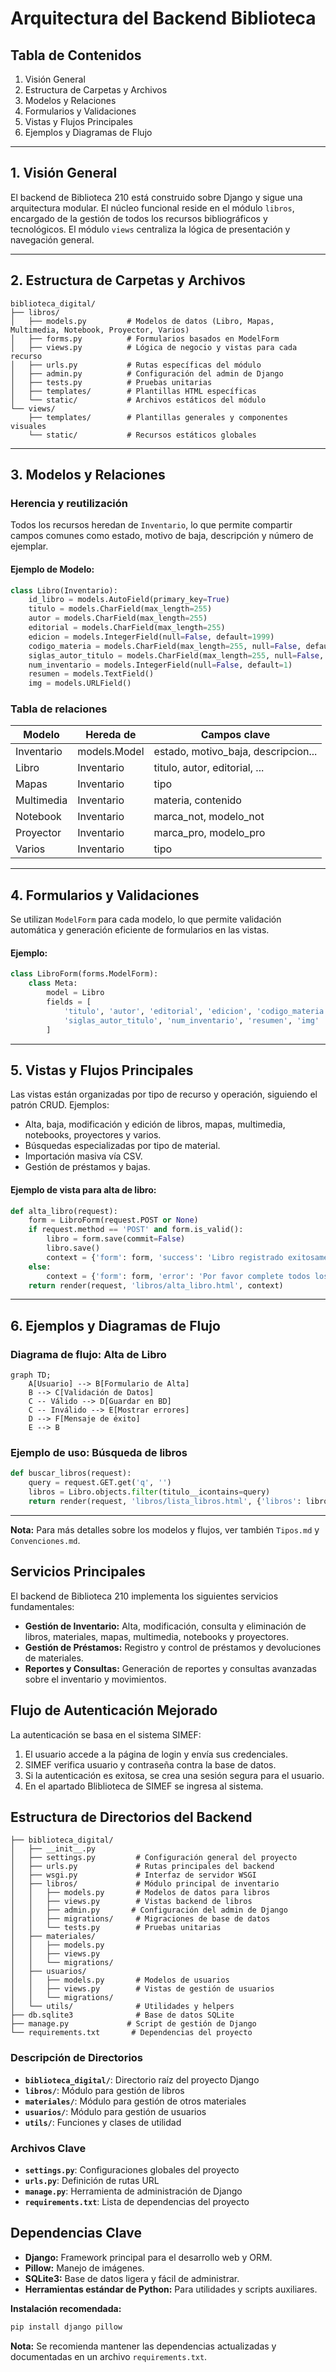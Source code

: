 # Arquitectura del Backend Biblioteca

## Tabla de Contenidos
1. Visión General
2. Estructura de Carpetas y Archivos
3. Modelos y Relaciones
4. Formularios y Validaciones
5. Vistas y Flujos Principales
6. Ejemplos y Diagramas de Flujo

---

## 1. Visión General
El backend de Biblioteca 210 está construido sobre Django y sigue una arquitectura modular. El núcleo funcional reside en el módulo `libros`, encargado de la gestión de todos los recursos bibliográficos y tecnológicos. El módulo `views` centraliza la lógica de presentación y navegación general.

---

## 2. Estructura de Carpetas y Archivos

```plaintext
biblioteca_digital/
├── libros/
│   ├── models.py         # Modelos de datos (Libro, Mapas, Multimedia, Notebook, Proyector, Varios)
│   ├── forms.py          # Formularios basados en ModelForm
│   ├── views.py          # Lógica de negocio y vistas para cada recurso
│   ├── urls.py           # Rutas específicas del módulo
│   ├── admin.py          # Configuración del admin de Django
│   ├── tests.py          # Pruebas unitarias
│   ├── templates/        # Plantillas HTML específicas
│   └── static/           # Archivos estáticos del módulo
└── views/
    ├── templates/        # Plantillas generales y componentes visuales
    └── static/           # Recursos estáticos globales
```

---

## 3. Modelos y Relaciones

### Herencia y reutilización
Todos los recursos heredan de `Inventario`, lo que permite compartir campos comunes como estado, motivo de baja, descripción y número de ejemplar.

#### Ejemplo de Modelo:
```python
class Libro(Inventario):
    id_libro = models.AutoField(primary_key=True)
    titulo = models.CharField(max_length=255)
    autor = models.CharField(max_length=255)
    editorial = models.CharField(max_length=255)
    edicion = models.IntegerField(null=False, default=1999)
    codigo_materia = models.CharField(max_length=255, null=False, default=1)
    siglas_autor_titulo = models.CharField(max_length=255, null=False, default='ABC')
    num_inventario = models.IntegerField(null=False, default=1)
    resumen = models.TextField()
    img = models.URLField()
```

### Tabla de relaciones
| Modelo      | Hereda de   | Campos clave                         |
|-------------|-------------|--------------------------------------|
| Inventario  | models.Model| estado, motivo_baja, descripcion...  |
| Libro       | Inventario  | titulo, autor, editorial, ...        |
| Mapas       | Inventario  | tipo                                 |
| Multimedia  | Inventario  | materia, contenido                   |
| Notebook    | Inventario  | marca_not, modelo_not                |
| Proyector   | Inventario  | marca_pro, modelo_pro                |
| Varios      | Inventario  | tipo                                 |

---

## 4. Formularios y Validaciones
Se utilizan `ModelForm` para cada modelo, lo que permite validación automática y generación eficiente de formularios en las vistas.

#### Ejemplo:
```python
class LibroForm(forms.ModelForm):
    class Meta:
        model = Libro
        fields = [
            'titulo', 'autor', 'editorial', 'edicion', 'codigo_materia',
            'siglas_autor_titulo', 'num_inventario', 'resumen', 'img'
        ]
```

---

## 5. Vistas y Flujos Principales
Las vistas están organizadas por tipo de recurso y operación, siguiendo el patrón CRUD. Ejemplos:
- Alta, baja, modificación y edición de libros, mapas, multimedia, notebooks, proyectores y varios.
- Búsquedas especializadas por tipo de material.
- Importación masiva vía CSV.
- Gestión de préstamos y bajas.

#### Ejemplo de vista para alta de libro:
```python
def alta_libro(request):
    form = LibroForm(request.POST or None)
    if request.method == 'POST' and form.is_valid():
        libro = form.save(commit=False)
        libro.save()
        context = {'form': form, 'success': 'Libro registrado exitosamente.'}
    else:
        context = {'form': form, 'error': 'Por favor complete todos los campos obligatorios.'} if request.method == 'POST' else {'form': form}
    return render(request, 'libros/alta_libro.html', context)
```

---

## 6. Ejemplos y Diagramas de Flujo

### Diagrama de flujo: Alta de Libro
```mermaid
graph TD;
    A[Usuario] --> B[Formulario de Alta]
    B --> C[Validación de Datos]
    C -- Válido --> D[Guardar en BD]
    C -- Inválido --> E[Mostrar errores]
    D --> F[Mensaje de éxito]
    E --> B
```

### Ejemplo de uso: Búsqueda de libros
```python
def buscar_libros(request):
    query = request.GET.get('q', '')
    libros = Libro.objects.filter(titulo__icontains=query)
    return render(request, 'libros/lista_libros.html', {'libros': libros})
```

---

**Nota:** Para más detalles sobre los modelos y flujos, ver también `Tipos.md` y `Convenciones.md`.


## Servicios Principales

El backend de Biblioteca 210 implementa los siguientes servicios fundamentales:
- **Gestión de Inventario:** Alta, modificación, consulta y eliminación de libros, materiales, mapas, multimedia, notebooks y proyectores.
- **Gestión de Préstamos:** Registro y control de préstamos y devoluciones de materiales.
- **Reportes y Consultas:** Generación de reportes y consultas avanzadas sobre el inventario y movimientos.

## Flujo de Autenticación Mejorado

La autenticación se basa en el sistema SIMEF:
1. El usuario accede a la página de login y envía sus credenciales.
2. SIMEF verifica usuario y contraseña contra la base de datos.
3. Si la autenticación es exitosa, se crea una sesión segura para el usuario.
4. En el apartado Bliblioteca de SIMEF se ingresa al sistema.

## Estructura de Directorios del Backend

```
├── biblioteca_digital/
│   ├── __init__.py
│   ├── settings.py         # Configuración general del proyecto
│   ├── urls.py             # Rutas principales del backend
│   ├── wsgi.py             # Interfaz de servidor WSGI
│   ├── libros/             # Módulo principal de inventario
│   │   ├── models.py       # Modelos de datos para libros
│   │   ├── views.py        # Vistas backend de libros
│   │   ├── admin.py       # Configuración del admin de Django
│   │   ├── migrations/     # Migraciones de base de datos
│   │   └── tests.py        # Pruebas unitarias
│   ├── materiales/
│   │   ├── models.py
│   │   ├── views.py
│   │   └── migrations/
│   ├── usuarios/
│   │   ├── models.py       # Modelos de usuarios
│   │   ├── views.py        # Vistas de gestión de usuarios
│   │   └── migrations/
│   └── utils/              # Utilidades y helpers
├── db.sqlite3              # Base de datos SQLite
├── manage.py             # Script de gestión de Django
└── requirements.txt       # Dependencias del proyecto
```

### Descripción de Directorios
- **`biblioteca_digital/`**: Directorio raíz del proyecto Django
- **`libros/`**: Módulo para gestión de libros
- **`materiales/`**: Módulo para gestión de otros materiales
- **`usuarios/`**: Módulo para gestión de usuarios
- **`utils/`**: Funciones y clases de utilidad

### Archivos Clave
- **`settings.py`**: Configuraciones globales del proyecto
- **`urls.py`**: Definición de rutas URL
- **`manage.py`**: Herramienta de administración de Django
- **`requirements.txt`**: Lista de dependencias del proyecto

## Dependencias Clave

- **Django:** Framework principal para el desarrollo web y ORM.
- **Pillow:** Manejo de imágenes.
- **SQLite3:** Base de datos ligera y fácil de administrar.
- **Herramientas estándar de Python:** Para utilidades y scripts auxiliares.

**Instalación recomendada:**
```bash
pip install django pillow
```

**Nota:** Se recomienda mantener las dependencias actualizadas y documentadas en un archivo `requirements.txt`.

